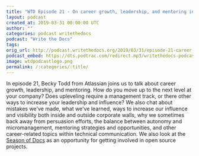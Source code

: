 ```yaml
---
title: "WTD Episode 21 - On career growth, leadership, and mentoring in tech writing, with Becky Todd"
layout: podcast
created_at: 2019-03-31 00:00:00 UTC
author: ""
categories: podcast writethedocs
podcast: "Write the Docs"
tags: 
orig_url: http://podcast.writethedocs.org/2019/03/31/episode-21-career-growth-leadership-mentoring-technical-writing/
podcast_embed: https://dts.podtrac.com/redirect.mp3/writethedocs-podcast.s3-us-west-2.amazonaws.com/wtd_episode_21_career_growth.mp3
image: wtdpodcastlogo.png
permalink: /:categories/:title/
---
```

In episode 21, Becky Todd from Atlassian joins us to talk about career growth, leadership, and mentoring. How do you move up to the next level at your company? Does upleveling require a management track, or there other ways to increase your leadership and influence? We also chat about mistakes we've made, what we've learned, ways to increase our influence and visibility both inside and outside corporate walls, why we sometimes back away from persuasion efforts, the balance between autonomy and micromanagement, mentoring strategies and opportunities, and other career-related topics within technical communication. We also look at the [Season of Docs](https://developers.google.com/season-of-docs/) as an opportunity for getting involved in open source projects.